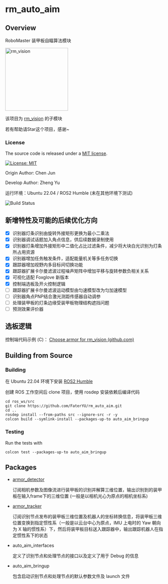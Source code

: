 # rm_auto_aim

## Overview

RoboMaster 装甲板自瞄算法模块

<img src="docs/rm_vision.svg" alt="rm_vision" width="200" height="200">

该项目为 [rm_vision](https://github.com/FaterYU/rm_vision) 的子模块

若有帮助请Star这个项目，感谢~

### License

The source code is released under a [MIT license](rm_auto_aim/LICENSE).

[![License: MIT](https://img.shields.io/badge/License-MIT-blue.svg)](https://opensource.org/licenses/MIT)

Origin Author: Chen Jun

Develop Author: Zheng Yu

运行环境：Ubuntu 22.04 / ROS2 Humble (未在其他环境下测试)

![Build Status](https://github.com/FaterYU/rm_auto_aim/actions/workflows/ros_ci.yml/badge.svg)

## 新增特性及可能的后续优化方向

- [x] 识别器灯条识别由旋转外接矩形更换为最小二乘法
- [x] 识别器调试话题加入角点信息，供后续数据录制使用
- [x] 识别器灯条增加外接矩形中二值化占比过滤条件，减少将大块白光识别为灯条所占用资源
- [x] 识别器增加任务触发条件，适配能量机关等多任务切换
- [x] 跟踪器增加视野内多目标间切换功能
- [x] 跟踪器扩展卡尔曼滤波过程噪声矩阵中增加平移与旋转参数负相关关系
- [x] 可视化适配 Foxglove 新版本
- [x] 控制端选板及开火控制逻辑
- [ ] 跟踪器扩展卡尔曼滤波运动模型由匀速模型改为匀加速模型
- [ ] 识别器角点PNP结合激光测距传感器自动调参
- [ ] 处理装甲板的灯条边缘受装甲板物理结构遮挡问题
- [ ] 预测效果评价器

## 选板逻辑

控制端代码示例 (C)： [Choose armor for rm_vision (github.com)](https://gist.github.com/FaterYU/7b5d65d3fb08545b815e6d70d1dbb562)

## Building from Source

### Building

在 Ubuntu 22.04 环境下安装 [ROS2 Humble](https://docs.ros.org/en/humble/Installation/Ubuntu-Install-Debians.html)

创建 ROS 工作空间后 clone 项目，使用 rosdep 安装依赖后编译代码

	cd ros_ws/src
	git clone https://github.com/FaterYU/rm_auto_aim.git
	cd ..
	rosdep install --from-paths src --ignore-src -r -y
	colcon build --symlink-install --packages-up-to auto_aim_bringup

### Testing

Run the tests with

	colcon test --packages-up-to auto_aim_bringup

## Packages

- [armor_detector](armor_detector)

	订阅相机参数及图像流进行装甲板的识别并解算三维位置，输出识别到的装甲板在输入frame下的三维位置 (一般是以相机光心为原点的相机坐标系)

- [armor_tracker](armor_tracker)

	订阅识别节点发布的装甲板三维位置及机器人的坐标转换信息，将装甲板三维位置变换到指定惯性系（一般是以云台中心为原点，IMU 上电时的 Yaw 朝向为 X 轴的惯性系）下，然后将装甲板目标送入跟踪器中，输出跟踪机器人在指定惯性系下的状态

- auto_aim_interfaces

	定义了识别节点和处理节点的接口以及定义了用于 Debug 的信息

- auto_aim_bringup

	包含启动识别节点和处理节点的默认参数文件及 launch 文件
